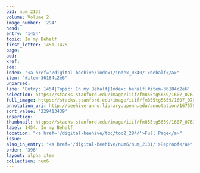 ```yaml
---
pid: num_2132
volume: Volume 2
image_number: '294'
head:
entry: '1454'
topic: In my Behalf
first_letter: 1451-1475
page:
add:
xref:
see:
index: "<a href='/digital-beehive/index1/index_0340/'>behalf</a>"
item: "#item-36184c2e6"
unparsed:
line: 'Entry: 1454|Topic: In my Behalf|Index: behalf|#item-36184c2e6'
selection: https://stacks.stanford.edu/image/iiif/fm855tg5659/1607_0761/937,3439,2774,216/full/0/default.jpg
full_image: https://stacks.stanford.edu/image/iiif/fm855tg5659/1607_0761/full/full/0/default.jpg
annotation_uri: http://beehive-anno.library.upenn.edu/annotation/1675787565025
sort_value: '229413439'
insertion:
thumbnail: https://stacks.stanford.edu/image/iiif/fm855tg5659/1607_0761/937,3439,600,180/250,/0/default.jpg
label: 1454. In my Behalf
location: "<a href='/digital-beehive/toc/toc2_284/'>Full Page</a>"
issue:
also_in_entry: "<a href='/digital-beehive/num6/num_2131/'>Reproof</a>"
order: '398'
layout: alpha_item
collection: num6
---
```

